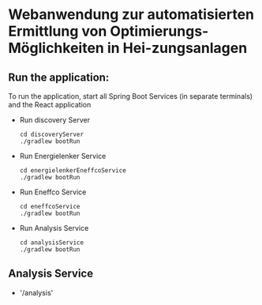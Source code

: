 # Webanwendung zur automatisierten Ermittlung von Optimierungs-Möglichkeiten in Hei-zungsanlagen

## Run the application:
To run the application, start all Spring Boot Services (in separate terminals) and the React application
- Run discovery Server
    ```
    cd discoveryServer
    ./gradlew bootRun
    ```
- Run Energielenker Service
    ```
    cd energielenkerEneffcoService
    ./gradlew bootRun
    ```
- Run Eneffco Service
    ```
    cd eneffcoService
    ./gradlew bootRun
    ```
- Run Analysis Service
    ```
    cd analysisService
    ./gradlew bootRun
    ```

## Analysis Service
- '/analysis'